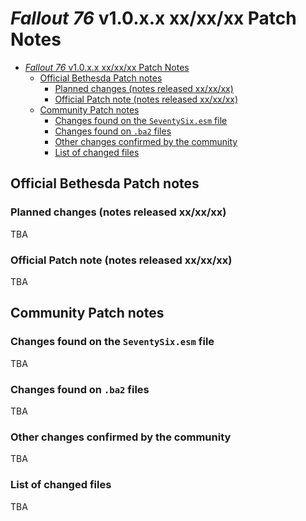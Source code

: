 # _Fallout 76_ v1.0.x.x xx/xx/xx Patch Notes

- [_Fallout 76_ v1.0.x.x xx/xx/xx Patch Notes](#_fallout-76_-v10xx-xxxxxx-patch-notes)
  - [Official Bethesda Patch notes](#official-bethesda-patch-notes)
    - [Planned changes (notes released xx/xx/xx)](#planned-changes-notes-released-xxxxxx)
    - [Official Patch note (notes released xx/xx/xx)](#official-patch-note-notes-released-xxxxxx)
  - [Community Patch notes](#community-patch-notes)
    - [Changes found on the `SeventySix.esm` file](#changes-found-on-the-seventysixesm-file)
    - [Changes found on `.ba2` files](#changes-found-on-ba2-files)
    - [Other changes confirmed by the community](#other-changes-confirmed-by-the-community)
    - [List of changed files](#list-of-changed-files)

## Official Bethesda Patch notes

### Planned changes (notes released xx/xx/xx)

TBA

### Official Patch note (notes released xx/xx/xx)

TBA

## Community Patch notes

### Changes found on the `SeventySix.esm` file

TBA

### Changes found on `.ba2` files

TBA

### Other changes confirmed by the community

TBA

### List of changed files

TBA
